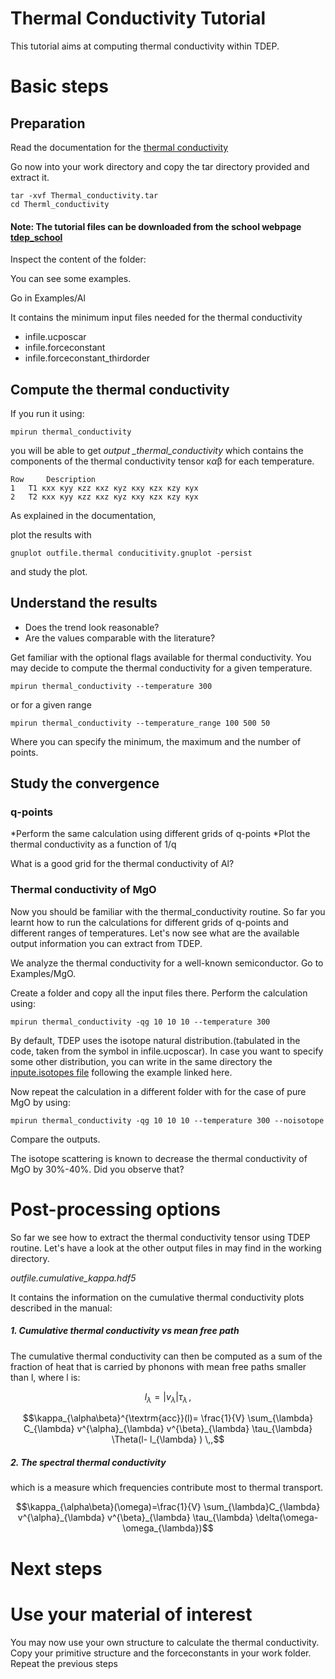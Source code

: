 # Thermal Conductivity Tutorial

This tutorial aims at computing thermal conductivity within TDEP.


# Basic steps

## Preparation
Read the documentation for the [thermal conductivity](https://ollehellman.github.io/program/thermal_conductivity.html)
 
Go now into your work directory and copy the tar directory provided and extract it.

```
tar -xvf Thermal_conductivity.tar
cd Therml_conductivity
```

#### Note: The tutorial files can be downloaded from the school webpage [tdep_school](https://)

 
Inspect the content of the folder: 

You can see some examples. 

Go in Examples/Al

It contains the minimum input files needed for the thermal conductivity
* infile.ucposcar
* infile.forceconstant
* infile.forceconstant_thirdorder

## Compute the thermal conductivity

If you run it using:

```
mpirun thermal_conductivity
```

you will be able to get *output _thermal_conductivity* which contains the components of the thermal conductivity tensor  &kappa;_&alpha;_&beta;  for each temperature.

```
Row 	Description
1 	T1 κxx κyy κzz κxz κyz κxy κzx κzy κyx
2 	T2 κxx κyy κzz κxz κyz κxy κzx κzy κyx

```
As explained in the documentation, 


plot the results with 
```
gnuplot outfile.thermal conducitivity.gnuplot -persist
```
and study the plot. 

## Understand the results

* Does the trend look reasonable?
* Are the values comparable with the literature?

Get familiar with the optional flags available for thermal conductivity.
You may decide to compute the thermal conductivity for a given temperature. 
```
mpirun thermal_conductivity --temperature 300
```
or for a given range 
```
mpirun thermal_conductivity --temperature_range 100 500 50
```
Where you can specify the minimum, the maximum and the number of points. 


## Study the convergence 

### q-points

*Perform the same calculation using different grids of q-points
*Plot the thermal conductivity as a function of 1/q

What is a good grid for the thermal conductivity of Al? 

### Thermal conductivity of MgO

Now you should be familiar with the thermal_conductivity routine. 
So far you learnt how to run the calculations for different grids of q-points and different ranges of temperatures. 
Let's now see what are the available output information you can extract from TDEP.

We analyze the thermal conductivity for a well-known semiconductor. 
Go to Examples/MgO. 

Create a folder and copy all the input files there. 
Perform the calculation using:

```
mpirun thermal_conductivity -qg 10 10 10 --temperature 300

```

By default, TDEP uses the isotope natural distribution.(tabulated in the code, taken from the symbol in infile.ucposcar). In case you want to specify some other distribution, you can write in the same directory the [inpute.isotopes file](https://ollehellman.github.io/page/files.html#infile.isotopes) following the example linked here. 

Now repeat the calculation in a different folder with for the case of pure MgO by using:

```
mpirun thermal_conductivity -qg 10 10 10 --temperature 300 --noisotope

```

Compare the outputs. 

The isotope scattering is known to decrease the thermal conductivity of MgO by 30%-40%. Did you observe that?

# Post-processing options
So far we see how to extract the thermal conductivity tensor using TDEP routine.  Let's have a look at the other output files in may find in the working directory. 

*outfile.cumulative_kappa.hdf5*

It contains the information on the cumulative thermal conductivity plots described in the manual:
##### 1. Cumulative thermal conductivity vs mean free path
The cumulative thermal conductivity can then be computed as a sum of the fraction of heat that is carried by phonons with mean free paths smaller than l, where l is:
```math
l_{\lambda} = \left| v_{\lambda} \right| \tau_{\lambda} \,,
```

```math
\kappa_{\alpha\beta}^{\textrm{acc}}(l)= \frac{1}{V} \sum_{\lambda} C_{\lambda} v^{\alpha}_{\lambda} v^{\beta}_{\lambda} \tau_{\lambda} \Theta(l- l_{\lambda} ) \,,
```
##### 2.  The spectral thermal conductivity 

which is a measure which frequencies contribute most to thermal transport.
```math
\kappa_{\alpha\beta}(\omega)=\frac{1}{V} \sum_{\lambda}C_{\lambda} v^{\alpha}_{\lambda} v^{\beta}_{\lambda} \tau_{\lambda} \delta(\omega- \omega_{\lambda})
```
# Next steps

# Use your material of interest

You may now use your own structure to calculate the thermal conductivity. 
Copy your primitive structure and the forceconstants in your work folder.
Repeat the previous steps



